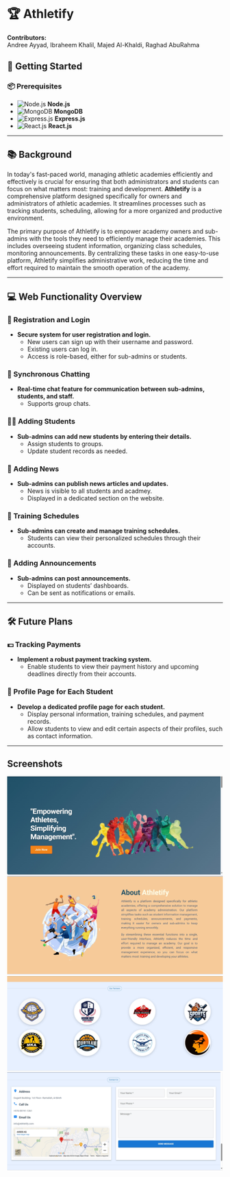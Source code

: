 # 🏆 Athletify

**Contributors:**  
Andree Ayyad, Ibraheem Khalil, Majed Al-Khaldi, Raghad AbuRahma

## 🚀 Getting Started

### 📦 Prerequisites

- ![Node.js](https://img.shields.io/badge/Node.js-43853D?style=for-the-badge&logo=node.js&logoColor=white) **Node.js**
- ![MongoDB](https://img.shields.io/badge/MongoDB-4EA94B?style=for-the-badge&logo=mongodb&logoColor=white) **MongoDB**
- ![Express.js](https://img.shields.io/badge/Express.js-404D59?style=for-the-badge) **Express.js**
- ![React.js](https://img.shields.io/badge/React.js-61DAFB?style=for-the-badge&logo=react&logoColor=black) **React.js**


---

## 📚 Background

In today's fast-paced world, managing athletic academies efficiently and effectively is crucial for ensuring that both administrators and students can focus on what matters most: training and development. **Athletify** is a comprehensive platform designed specifically for owners and administrators of athletic academies. It streamlines processes such as tracking students, scheduling, allowing for a more organized and productive environment.

The primary purpose of Athletify is to empower academy owners and sub-admins with the tools they need to efficiently manage their academies. This includes overseeing student information, organizing class schedules, monitoring announcements. By centralizing these tasks in one easy-to-use platform, Athletify simplifies administrative work, reducing the time and effort required to maintain the smooth operation of the academy.

---

## 💻 Web Functionality Overview

### 🔐 Registration and Login
- **Secure system for user registration and login.**
  - New users can sign up with their username and password.
  - Existing users can log in.
  - Access is role-based, either for sub-admins or students.

### 💬 Synchronous Chatting
- **Real-time chat feature for communication between sub-admins, students, and staff.**
  - Supports group chats.

### 🧑‍🎓 Adding Students
- **Sub-admins can add new students by entering their details.**
  - Assign students to groups.
  - Update student records as needed.

### 📰 Adding News
- **Sub-admins can publish news articles and updates.**
  - News is visible to all students and acadmey.
  - Displayed in a dedicated section on the website.

### 📅 Training Schedules
- **Sub-admins can create and manage training schedules.**
  - Students can view their personalized schedules through their accounts.

### 📢 Adding Announcements
- **Sub-admins can post announcements.**
  - Displayed on students’ dashboards.
  - Can be sent as notifications or emails.

---

## 🛠️ Future Plans

### 💵 Tracking Payments
- **Implement a robust payment tracking system.**
  - Enable students to view their payment history and upcoming deadlines directly from their accounts.

### 👤 Profile Page for Each Student
- **Develop a dedicated profile page for each student.**
  - Display personal information, training schedules, and payment records.
  - Allow students to view and edit certain aspects of their profiles, such as contact information.
---

## Screenshots



![Screenshot 1](https://github.com/ibrahim-ak/Athletify/blob/master/screenshot-1724584498676.png)
![Screenshot 2](https://github.com/ibrahim-ak/Athletify/blob/master/screenshot-1724584601776.png)
![Screenshot 1](https://github.com/ibrahim-ak/Athletify/blob/master/screenshot-1724584662880.png)
![Screenshot 1](https://github.com/ibrahim-ak/Athletify/blob/master/screenshot-1724584736213.png)
